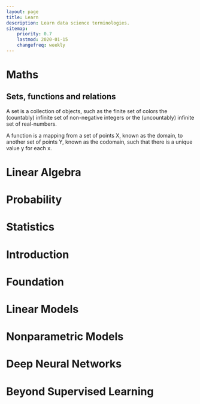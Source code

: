 ```yaml
---
layout: page
title: Learn
description: Learn data science terminologies.
sitemap:
    priority: 0.7
    lastmod: 2020-01-15
    changefreq: weekly
---
```


# Maths

## Sets, functions and relations

A set is a collection of objects, such as the finite set of colors the
(countably) infinite set of non-negative integers or the (uncountably) infinite
set of real-numbers.

A function is a mapping from a set of points X, known as the domain, to another set
of points Y, known as the codomain, such that there is a unique value y for each x.



# Linear Algebra

# Probability

# Statistics

# Introduction

# Foundation

# Linear Models

# Nonparametric Models

# Deep Neural Networks

# Beyond Supervised Learning



